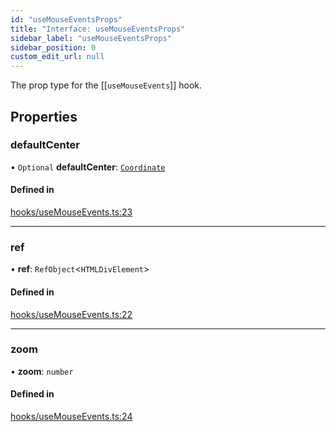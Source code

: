 ```yaml
---
id: "useMouseEventsProps"
title: "Interface: useMouseEventsProps"
sidebar_label: "useMouseEventsProps"
sidebar_position: 0
custom_edit_url: null
---
```


The prop type for the [[`useMouseEvents`]] hook.

## Properties

### defaultCenter

• `Optional` **defaultCenter**: [`Coordinate`](Coordinate.md)

#### Defined in

[hooks/useMouseEvents.ts:23](https://github.com/rob-blackbourn/jetblack-map/blob/62d5ba9/src/hooks/useMouseEvents.ts#L23)

___

### ref

• **ref**: `RefObject`<`HTMLDivElement`\>

#### Defined in

[hooks/useMouseEvents.ts:22](https://github.com/rob-blackbourn/jetblack-map/blob/62d5ba9/src/hooks/useMouseEvents.ts#L22)

___

### zoom

• **zoom**: `number`

#### Defined in

[hooks/useMouseEvents.ts:24](https://github.com/rob-blackbourn/jetblack-map/blob/62d5ba9/src/hooks/useMouseEvents.ts#L24)
